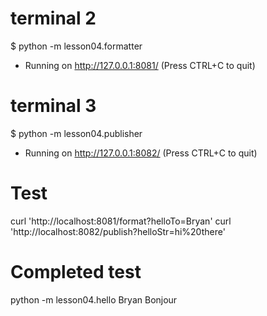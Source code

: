 # terminal 2
$ python -m lesson04.formatter
 * Running on http://127.0.0.1:8081/ (Press CTRL+C to quit)

# terminal 3
$ python -m lesson04.publisher
 * Running on http://127.0.0.1:8082/ (Press CTRL+C to quit)

 # Test
 curl 'http://localhost:8081/format?helloTo=Bryan'
 curl 'http://localhost:8082/publish?helloStr=hi%20there'

 # Completed test
 python -m lesson04.hello Bryan Bonjour